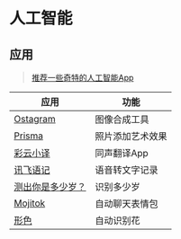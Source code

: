 # 人工智能

## 应用

> [推荐一些奇特的人工智能App](https://zhuanlan.zhihu.com/p/26573661)

应用                                   | 功能
------------------------------------ | --------
[Ostagram](https://www.ostagram.ru/) | 图像合成工具
[Prisma](https://prisma-ai.com/)     | 照片添加艺术效果
[彩云小译](https://caiyunapp.com/)       | 同声翻译App
[讯飞语记](http://www.voicecloud.cn/)    | 语音转文字记录
[测出你是多少岁？](http://how-old.net/)      | 识别多少岁
[Mojitok](http://www.mojitok.com/)   | 自动聊天表情包
[形色](http://www.xingseapp.com/)      | 自动识别花
